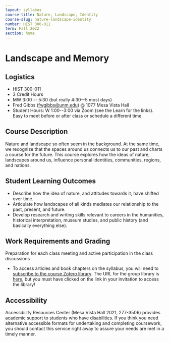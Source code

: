 ```yaml
---
layout: syllabus
course-title: Nature, Landscape, Identity
course-slug: nature-landscape-identity
number: HIST 300-011
term: Fall 2022
section: home
---
```


# Landscape and Memory

## Logistics
- HIST 300-011
- 3 Credit Hours
- MW 3:00 -- 5:30 (but really 4:30--5 most days)
- Fred Gibbs \([fwgibbs@unm.edu](mailto:fwgibbs@unm.edu)\) @ 1077 Mesa Vista Hall
- Student Hours: W 1:00--3:00 via Zoom (see the Learn for the links). Easy to meet before or after class or schedule a different time.

## Course Description
Nature and landscape so often seem in the background. At the same time, we recognize that the spaces around us connects us to our past and charts a course for the future. This course explores how the ideas of nature, landscapes around us, influence personal identities, communities, regions, and nations.

## Student Learning Outcomes
- Describe how the idea of nature, and attitudes towards it, have shifted over time.
- Articulate how landscapes of all kinds mediates our relationship to the past, present, and future.
- Develop research and writing skills relevant to careers in the humanities, historical interpretation, museum studies, and public history (and basically everything else).


## Work Requirements and Grading
Preparation for each class meeting and active participation in the class discussions

- To access articles and book chapters on the syllabus, you will need to [subscribe to the course Zotero library](http://fredgibbs.net/courses/etc/zotero.html). The URL for the group library is [here](https://www.zotero.org/groups/2379087/landscape-memory-unm/items), but you must have clicked on the link in your invitation to access the library!


## Accessibility
Accessibility Resources Center (Mesa Vista Hall 2021, 277-3506) provides academic support to students who have disabilities. If you think you need alternative accessible formats for undertaking and completing coursework, you should contact this service right away to assure your needs are met in a timely manner.
